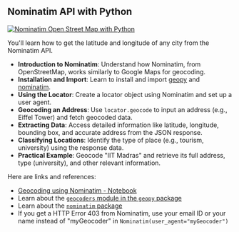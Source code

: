 ## Nominatim API with Python

[![Nominatim Open Street Map with Python](https://i.ytimg.com/vi_webp/f0PZ-pphAXE/sddefault.webp)](https://youtu.be/f0PZ-pphAXE)

You'll learn how to get the latitude and longitude of any city from the Nominatim API.

- **Introduction to Nominatim**: Understand how Nominatim, from OpenStreetMap, works similarly to Google Maps for geocoding.
- **Installation and Import**: Learn to install and import [geopy](https://geopy.readthedocs.io/) and [nominatim](https://nominatim.org/).
- **Using the Locator**: Create a locator object using Nominatim and set up a user agent.
- **Geocoding an Address**: Use `locator.geocode` to input an address (e.g., Eiffel Tower) and fetch geocoded data.
- **Extracting Data**: Access detailed information like latitude, longitude, bounding box, and accurate address from the JSON response.
- **Classifying Locations**: Identify the type of place (e.g., tourism, university) using the response data.
- **Practical Example**: Geocode "IIT Madras" and retrieve its full address, type (university), and other relevant information.

Here are links and references:

- [Geocoding using Nominatim - Notebook](https://colab.research.google.com/drive/1-vvP-UyMjHgBqc-hdsUhm3Bsbgi7oO6g)
- Learn about the [`geocoders` module in the `geopy` package](https://geopy.readthedocs.io/)
- Learn about the [`nominatim` package](https://nominatim.org/release-docs/develop/api/Overview/)
- If you get a HTTP Error 403 from Nominatim, use your email ID or your name instead of "myGeocoder" in `Nominatim(user_agent="myGeocoder")`
